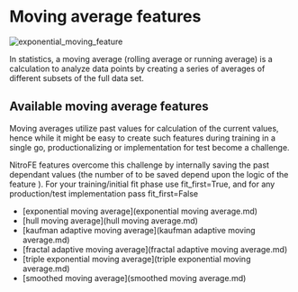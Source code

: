 
# Moving average features

![exponential_moving_feature](https://media.giphy.com/media/iYTXFJofI7I987H92k/giphy-downsized-large.gif)

In statistics, a moving average (rolling average or running average) is a calculation to analyze data points by creating a series of averages of different subsets of the full data set.

## Available moving average features

Moving averages utilize past values for calculation of the current values, hence while it might be easy to create such features during training in a single go, productionalizing or implementation for test become a challenge.

NitroFE features overcome this challenge by internally saving the past dependant values (the number of to be saved depend upon the logic of the feature ).
For your training/initial fit phase use fit_first=True, and for any production/test implementation pass fit_first=False

* [exponential moving average](exponential moving average.md)
* [hull moving average](hull moving average.md)
* [kaufman adaptive moving average](kaufman adaptive moving average.md)
* [fractal adaptive moving average](fractal adaptive moving average.md)
* [triple exponential moving average](triple exponential moving average.md)
* [smoothed moving average](smoothed moving average.md)